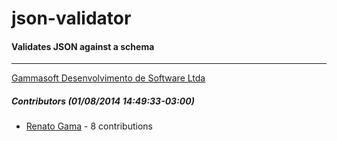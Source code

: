# json-validator
#### Validates JSON against a schema
---
[Gammasoft Desenvolvimento de Software Ltda](mailto:contact@gammasoft.com.br)  

##### Contributors (01/08/2014 14:49:33-03:00)
- [Renato Gama](https://github.com/renatoargh) - 8 contributions